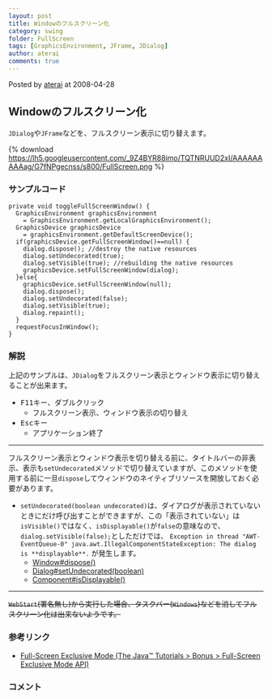 ```yaml
---
layout: post
title: Windowのフルスクリーン化
category: swing
folder: FullScreen
tags: [GraphicsEnvironment, JFrame, JDialog]
author: aterai
comments: true
---
```


Posted by [aterai](http://terai.xrea.jp/aterai.html) at 2008-04-28

## Windowのフルスクリーン化
`JDialog`や`JFrame`などを、フルスクリーン表示に切り替えます。

{% download https://lh5.googleusercontent.com/_9Z4BYR88imo/TQTNRUUD2xI/AAAAAAAAAag/G7fNPgecnss/s800/FullScreen.png %}

### サンプルコード
<pre class="prettyprint"><code>private void toggleFullScreenWindow() {
  GraphicsEnvironment graphicsEnvironment
    = GraphicsEnvironment.getLocalGraphicsEnvironment();
  GraphicsDevice graphicsDevice
    = graphicsEnvironment.getDefaultScreenDevice();
  if(graphicsDevice.getFullScreenWindow()==null) {
    dialog.dispose(); //destroy the native resources
    dialog.setUndecorated(true);
    dialog.setVisible(true); //rebuilding the native resources
    graphicsDevice.setFullScreenWindow(dialog);
  }else{
    graphicsDevice.setFullScreenWindow(null);
    dialog.dispose();
    dialog.setUndecorated(false);
    dialog.setVisible(true);
    dialog.repaint();
  }
  requestFocusInWindow();
}
</code></pre>

### 解説
上記のサンプルは、`JDialog`をフルスクリーン表示とウィンドウ表示に切り替えることが出来ます。

- <kbd>F11</kbd>キー、ダブルクリック
    - フルスクリーン表示、ウィンドウ表示の切り替え
- <kbd>Esc</kbd>キー
    - アプリケーション終了

<!-- dummy comment line for breaking list -->

- - - -
フルスクリーン表示とウィンドウ表示を切り替える前に、タイトルバーの非表示、表示も`setUndecorated`メソッドで切り替えていますが、このメソッドを使用する前に一旦`dispose`してウィンドウのネイティブリソースを開放しておく必要があります。

- `setUndecorated(boolean undecorated)`は、ダイアログが表示されていないときにだけ呼び出すことができますが、この「表示されていない」は `isVisible()`ではなく、`isDisplayable()`が`false`の意味なので、`dialog.setVisible(false);`としただけでは、 `Exception in thread "AWT-EventQueue-0" java.awt.IllegalComponentStateException: The dialog is **displayable**.` が発生します。
    - [Window#dispose()](http://docs.oracle.com/javase/jp/6/api/java/awt/Window.html#dispose%28%29)
    - [Dialog#setUndecorated(boolean)](http://docs.oracle.com/javase/jp/6/api/java/awt/Dialog.html#setUndecorated%28boolean%29)
    - [Component#isDisplayable()](http://docs.oracle.com/javase/jp/6/api/java/awt/Component.html#isDisplayable%28%29)

<!-- dummy comment line for breaking list -->

- - - -
~~`WebStart`(署名無し)から実行した場合、タスクバー(`Windows`)などを消してフルスクリーン化は出来ないようです。~~

### 参考リンク
- [Full-Screen Exclusive Mode (The Java™ Tutorials > Bonus > Full-Screen Exclusive Mode API)](http://docs.oracle.com/javase/tutorial/extra/fullscreen/exclusivemode.html)

<!-- dummy comment line for breaking list -->

### コメント
